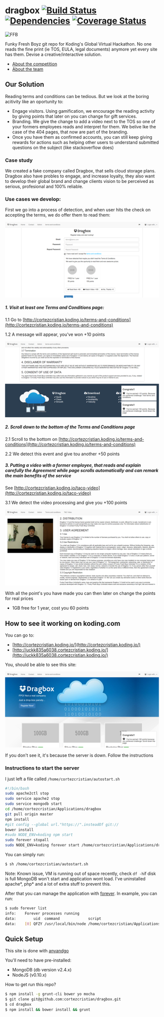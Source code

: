 
dragbox [![Build Status](https://travis-ci.org/cortezcristian/dragbox.svg)](https://travis-ci.org/cortezcristian/dragbox) [![Dependencies](https://david-dm.org/cortezcristian/dragbox.png)](https://david-dm.org/cortezcristian/dragbox) [![Coverage Status](https://img.shields.io/coveralls/cortezcristian/dragbox.svg)](https://coveralls.io/r/cortezcristian/dragbox)
===========================

![FFB](http://moviesmedia.ign.com/movies/image/article/784/784153/kios-jamie1_1177708841.jpg)

Funky Fresh Boyz git repo for Koding's Global Virtual Hackathon. No one reads the fine print (ie TOS, EULA, legal documents) anymore yet every site has them. Devise a creative/interactive solution.

- [About the competition](https://koding.com/Hackathon)
- [About the team](https://github.com/koding/global.hackathon/blob/master/Teams/FunkyFreshBoyz/ABOUT.md)

## Our Solution

Reading terms and conditions can be tedious. But we look at the boring acitivity like an oportunity to:

- Engage visitors. Using gamification, we encourage the reading activity by giving points that later on you can change for gift services.
- Branding. We give the change to add a video next to the TOS so one of your formers employees reads and interpret for them. We belive lke the case of the 404 pages, that now are part of the branding.
- Once you have them as confirmed accounts, you can still keep giving rewards for actions such as helping other users to understand submitted questions on the subject (like stackoverflow does)

### Case study

We created a fake company called Dragbox, that sells cloud storage plans. Dragbox also have probles to engage, and increase loyalty, they also want to develop their global brand and change clients vision to be perceived as serious, profesional and 100% reliable.

### Use cases we develop:

First we go into a process of detection, and when user hits the check on accepting the terms, we do offer them to read them:

![DragBox](https://raw.githubusercontent.com/cortezcristian/dragbox/master/pics/drag-box-detection.png)


##### 1. Visit at least one Terms and Conditions page:

1.1 Go to [http://cortezcristian.koding.io/terms-and-conditions](http://cortezcristian.koding.io/terms-and-conditions)

1.2 A message will appear, you've won +10 points

![DragBox Earn](https://raw.githubusercontent.com/cortezcristian/dragbox/master/pics/drag-box-earn-60.png)

##### 2. Scroll down to the bottom of the Terms and Conditions page

2.1 Scroll to the bottom on [http://cortezcristian.koding.io/terms-and-conditions](http://cortezcristian.koding.io/terms-and-conditions) 

2.2 We detect this event and give tou another +50 points

##### 3. Putting a video with a former employee, that reads and explain carefully the Agreement while page scrolls automatically and can remark the main benefits of the service

See [http://cortezcristian.koding.io/taco-video](http://cortezcristian.koding.io/taco-video)

3.1 We detect the video processing and give you +100 points

![DragBox Video](https://raw.githubusercontent.com/cortezcristian/dragbox/master/pics/drag-box-video.png)

With all the point's you have made you can then later on change the points for real prices
- 1GB free for 1 year, cost you 60 points

## How to see it working on koding.com

You can go to:
- [http://cortezcristian.koding.io/](http://cortezcristian.koding.io/)
- [http://uckk835a6038.cortezcristian.koding.io/](http://uckk835a6038.cortezcristian.koding.io/)

You, should be able to see this site:

![DragBox](https://raw.githubusercontent.com/cortezcristian/dragbox/master/pics/drag-box-home.png)

If you don't see it, it's because the server is down. Follow the instructions

### Instructions to start the server

I just left a file called `/home/cortezcristian/autostart.sh`

```bash
#!/bin/bash
sudo apache2ctl stop
sudo service apache2 stop
sudo service mongodb start
cd /home/cortezcristian/Applications/dragbox
git pull origin master
npm install
#git config --global url."https://".insteadOf git://
bower install
#sudo NODE_ENV=koding npm start
sudo forever stopall
sudo NODE_ENV=koding forever start /home/cortezcristian/Applications/dragbox/bin/www 

```

You can simply run:
```bash
$ sh /home/cortezcristian/autostart.sh
```

Note: Known issue, VM is running out of space recently, check `df -h`if disk is full MongoDB won't start and application wont load. I've uninstalled apache*, php* and a lot of extra stuff to prevent this.

After that you can manage the application with [forever](https://github.com/nodejitsu/forever). In example, you can run:
```bash
$ sudo forever list
info:    Forever processes running
data:        uid  command             script                                            forever pid   id logfile                                uptime      
data:    [0] QFZY /usr/local/bin/node /home/cortezcristian/Applications/dragbox/bin/www 11654   11656    /home/cortezcristian/.forever/QFZY.log 0:0:0:5.573
```

## Quick Setup

This site is done with [anyandgo](https://github.com/cortezcristian/anyandgo)

You'll need to have pre-installed:

- MongoDB (db version v2.4.x)
- NodeJS (v0.10.x)

How to get run this repo?

```bash
$ npm install -g grunt-cli bower yo mocha
$ git clone git@github.com:cortezcristian/dragbox.git
$ cd dragbox
$ npm install && bower install && grunt
```

